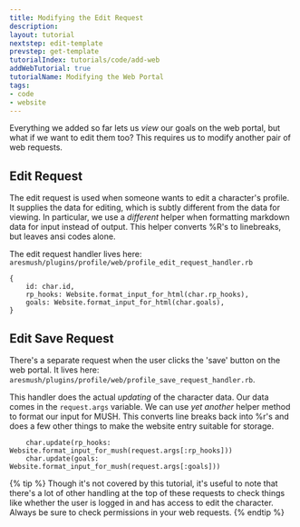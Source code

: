 ```yaml
---
title: Modifying the Edit Request
description:
layout: tutorial
nextstep: edit-template
prevstep: get-template
tutorialIndex: tutorials/code/add-web
addWebTutorial: true
tutorialName: Modifying the Web Portal
tags: 
- code
- website
---
```


Everything we added so far lets us *view* our goals on the web portal, but what if we want to edit them too?  This requires us to modify another pair of web requests.

## Edit Request

The edit request is used when someone wants to edit a character's profile.  It supplies the data for editing, which is subtly different from the data for viewing.  In particular, we use a *different* helper when formatting markdown data for input instead of output.  This helper converts %R's to linebreaks, but leaves ansi codes alone.

The edit request handler lives here:  `aresmush/plugins/profile/web/profile_edit_request_handler.rb`

    {
        id: char.id,
        rp_hooks: Website.format_input_for_html(char.rp_hooks),
        goals: Website.format_input_for_html(char.goals),
    }

## Edit Save Request

There's a separate request when the user clicks the 'save' button on the web portal.  It lives here: `aresmush/plugins/profile/web/profile_save_request_handler.rb`.

This handler does the actual *updating* of the character data.  Our data comes in the `request.args` variable.  We can use *yet another* helper method to format our input for MUSH.  This converts line breaks back into %r's and does a few other things to make the website entry suitable for storage.

        char.update(rp_hooks: Website.format_input_for_mush(request.args[:rp_hooks]))
        char.update(goals: Website.format_input_for_mush(request.args[:goals]))

{% tip %} 
Though it's not covered by this tutorial, it's useful to note that there's a lot of other handling at the top of these requests to check things like whether the user is logged in and has access to edit the character.  Always be sure to check permissions in your web requests.
{% endtip %}

